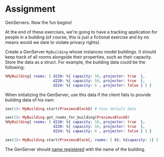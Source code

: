 # Assignment

GenServers. Now the fun begins!

At the end of these exercises, we're going to have a tracking application for people in a building (of course, this is just a fictional exercise and by no means would we dare to violate privacy rights).

Create a GenServer `MyBuilding` whose instances model buildings. It should keep track of all rooms alongside their properties, such as their capacity. Store the data as a struct.
For example, the building data could be the following:

```elixir
%MyBuilding{ rooms: [ d210: %{ capacity: 50, projector: true  },
                      d220: %{ capacity: 50, projector: true  },
                      d224: %{ capacity: 6 , projector: false } ] }
```

When initializing the GenServer, use this data if the client fails to provide building data of his own:

```elixir
iex(1)> MyBuilding.start(ProximusBlockD) # Uses default data

iex(2)> MyBuilding.get_rooms_for_building(ProximusBlockD)
%MyBuilding{ rooms: [ d210: %{ capacity: 50, projector: true  },
                      d220: %{ capacity: 50, projector: true  },
                      d224: %{ capacity: 6 , projector: false } ] }

iex(3)> MyBuilding.start(ProximusBlockC, rooms: [ d1: %{capacity: 1} ])
```

The GenServer should [name registered](https://www.amberbit.com/blog/2016/5/13/process-name-registration-in-elixir/) with the name of the building.
